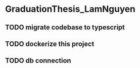 # GraduationThesis_LamNguyen
## TODO migrate codebase to typescript
## TODO dockerize this project
## TODO db connection